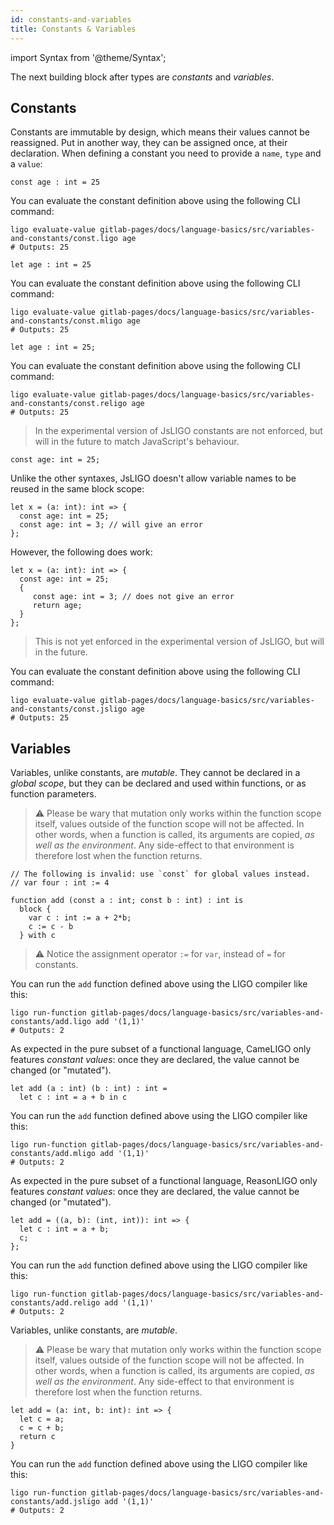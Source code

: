 ```yaml
---
id: constants-and-variables
title: Constants & Variables
---
```


import Syntax from '@theme/Syntax';


The next building block after types are *constants* and *variables*.

## Constants

Constants are immutable by design, which means their values cannot be
reassigned. Put in another way, they can be assigned once, at their
declaration. When defining a constant you need to provide a `name`,
`type` and a `value`:


<Syntax syntax="pascaligo">

```pascaligo group=a
const age : int = 25
```

You can evaluate the constant definition above using the following CLI
command:
```shell
ligo evaluate-value gitlab-pages/docs/language-basics/src/variables-and-constants/const.ligo age
# Outputs: 25
```

</Syntax>
<Syntax syntax="cameligo">

```cameligo group=a
let age : int = 25
```

You can evaluate the constant definition above using the following CLI
command:
```shell
ligo evaluate-value gitlab-pages/docs/language-basics/src/variables-and-constants/const.mligo age
# Outputs: 25
```

</Syntax>
<Syntax syntax="reasonligo">

```reasonligo group=a
let age : int = 25;
```

You can evaluate the constant definition above using the following CLI
command:
```shell
ligo evaluate-value gitlab-pages/docs/language-basics/src/variables-and-constants/const.religo age
# Outputs: 25
```

</Syntax>
<Syntax syntax="jsligo">

> In the experimental version of JsLIGO constants are not enforced, but will 
> in the future to match JavaScript's behaviour.

```jsligo group=a
const age: int = 25;
```

Unlike the other syntaxes, JsLIGO doesn't allow variable names to be reused in the same block scope:

```jsligo skip
let x = (a: int): int => {
  const age: int = 25;
  const age: int = 3; // will give an error
};
```

However, the following does work:

```jsligo group=d
let x = (a: int): int => {
  const age: int = 25;
  {
     const age: int = 3; // does not give an error
     return age;
  }
};
```

> This is not yet enforced in the experimental version of JsLIGO, but will in the future.

You can evaluate the constant definition above using the following CLI
command:
```shell
ligo evaluate-value gitlab-pages/docs/language-basics/src/variables-and-constants/const.jsligo age
# Outputs: 25
```

</Syntax>


## Variables


<Syntax syntax="pascaligo">

Variables, unlike constants, are *mutable*. They cannot be declared in
a *global scope*, but they can be declared and used within functions,
or as function parameters.

> ⚠️ Please be wary that mutation only works within the function scope
> itself, values outside of the function scope will not be
> affected. In other words, when a function is called, its arguments
> are copied, *as well as the environment*. Any side-effect to that
> environment is therefore lost when the function returns.


```pascaligo group=b
// The following is invalid: use `const` for global values instead.
// var four : int := 4

function add (const a : int; const b : int) : int is
  block {
    var c : int := a + 2*b;
    c := c - b
  } with c
```

> ⚠️ Notice the assignment operator `:=` for `var`, instead of `=` for
> constants.

You can run the `add` function defined above using the LIGO compiler
like this:

```shell
ligo run-function gitlab-pages/docs/language-basics/src/variables-and-constants/add.ligo add '(1,1)'
# Outputs: 2
```

</Syntax>
<Syntax syntax="cameligo">

As expected in the pure subset of a functional language, CameLIGO only
features *constant values*: once they are declared, the value cannot
be changed (or "mutated").

```cameligo group=c
let add (a : int) (b : int) : int =
  let c : int = a + b in c
```

You can run the `add` function defined above using the LIGO compiler
like this:
```shell
ligo run-function gitlab-pages/docs/language-basics/src/variables-and-constants/add.mligo add '(1,1)'
# Outputs: 2
```

</Syntax>
<Syntax syntax="reasonligo">

As expected in the pure subset of a functional language, ReasonLIGO
only features *constant values*: once they are declared, the value
cannot be changed (or "mutated").

```reasonligo group=c
let add = ((a, b): (int, int)): int => {
  let c : int = a + b;
  c;
};
```

You can run the `add` function defined above using the LIGO compiler
like this:
```shell
ligo run-function gitlab-pages/docs/language-basics/src/variables-and-constants/add.religo add '(1,1)'
# Outputs: 2
```

</Syntax>
<Syntax syntax="jsligo">

Variables, unlike constants, are *mutable*. 

> ⚠️ Please be wary that mutation only works within the function scope
> itself, values outside of the function scope will not be
> affected. In other words, when a function is called, its arguments
> are copied, *as well as the environment*. Any side-effect to that
> environment is therefore lost when the function returns.


```jsligo group=b
let add = (a: int, b: int): int => {
  let c = a;
  c = c + b;
  return c
}
```

You can run the `add` function defined above using the LIGO compiler
like this:

```shell
ligo run-function gitlab-pages/docs/language-basics/src/variables-and-constants/add.jsligo add '(1,1)'
# Outputs: 2
```


</Syntax>

